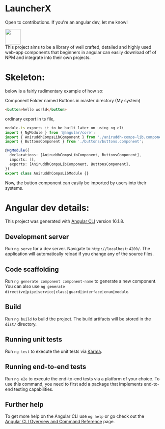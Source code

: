   # LauncherX

  Open to contributions. If you're an angular dev, let me know!
<div>
   <img src="https://github.com/thankyoufortherecongnitionchair/LaunchPad/assets/77891681/ae7b304b-578d-4bac-af1d-06a318b65f8a" height="50", width="50">
</div>
This project aims to be a library of well crafted, detailed and highly used web-app components that beginners in angular can easily download off of NPM and integrate into their own projects.

# Skeleton:

below is a fairly rudimentary example of how so:

Component Folder named Buttons in master directory (My system)
```html
<button>hello world</button>
```
ordinary export in ts file,
```typescript
module.ts exports it to be built later on using ng cli
import { NgModule } from '@angular/core';
import { AniruddhCompsLibComponent } from './aniruddh-comps-lib.component';
import { ButtonsComponent } from './buttons/buttons.component';

@NgModule({
  declarations: [AniruddhCompsLibComponent, ButtonsComponent],
  imports: [],
  exports: [AniruddhCompsLibComponent, ButtonsComponent],
})
export class AniruddhCompsLibModule {}
```
Now, the button component can easily be imported by users into their systems.

# Angular dev details:
This project was generated with [Angular CLI](https://github.com/angular/angular-cli) version 16.1.8.

## Development server

Run `ng serve` for a dev server. Navigate to `http://localhost:4200/`. The application will automatically reload if you change any of the source files.

## Code scaffolding

Run `ng generate component component-name` to generate a new component. You can also use `ng generate directive|pipe|service|class|guard|interface|enum|module`.

## Build

Run `ng build` to build the project. The build artifacts will be stored in the `dist/` directory.

## Running unit tests

Run `ng test` to execute the unit tests via [Karma](https://karma-runner.github.io).

## Running end-to-end tests

Run `ng e2e` to execute the end-to-end tests via a platform of your choice. To use this command, you need to first add a package that implements end-to-end testing capabilities.

## Further help

To get more help on the Angular CLI use `ng help` or go check out the [Angular CLI Overview and Command Reference](https://angular.io/cli) page.
